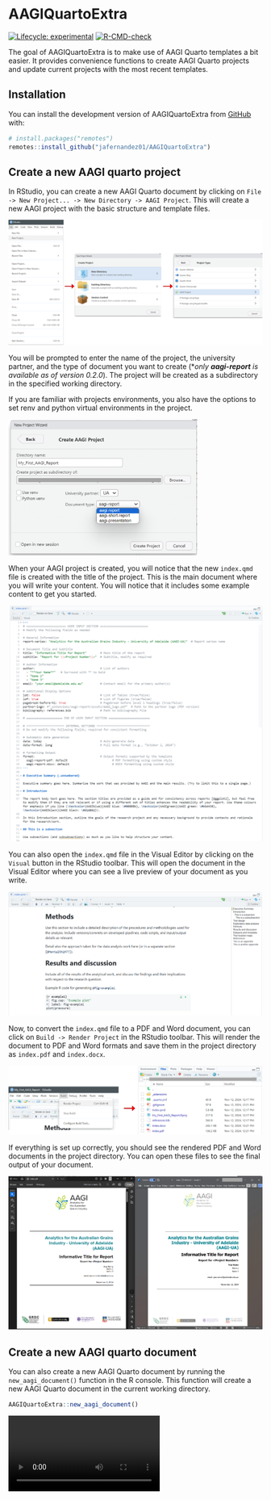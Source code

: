 
<!-- README.md is generated from README.Rmd. Please edit that file -->

# AAGIQuartoExtra

<!-- badges: start -->

[![Lifecycle:
experimental](https://img.shields.io/badge/lifecycle-experimental-orange.svg)](https://lifecycle.r-lib.org/articles/stages.html#experimental)
[![R-CMD-check](https://github.com/jafernandez01/AAGIQuartoExtra/actions/workflows/R-CMD-check.yaml/badge.svg)](https://github.com/jafernandez01/AAGIQuartoExtra/actions/workflows/R-CMD-check.yaml)

<!-- badges: end -->

The goal of AAGIQuartoExtra is to make use of AAGI Quarto templates a
bit easier. It provides convenience functions to create AAGI Quarto
projects and update current projects with the most recent templates.

## Installation

You can install the development version of AAGIQuartoExtra from
[GitHub](https://github.com/) with:

``` r
# install.packages("remotes")
remotes::install_github("jafernandez01/AAGIQuartoExtra")
```

## Create a new AAGI quarto project

In RStudio, you can create a new AAGI Quarto document by clicking on
`File -> New Project... -> New Directory -> AAGI Project`. This will
create a new AAGI project with the basic structure and template files.

![](media/figures/create_project_step1.png)

You will be prompted to enter the name of the project, the university
partner, and the type of document you want to create (\**only
**aagi-report** is available as of version 0.2.0*). The project will be
created as a subdirectory in the specified working directory.

If you are familiar with projects environments, you also have the
options to set renv and python virtual environments in the project.

<img src="media/figures/create_project_step2.png" width="374" />

When your AAGI project is created, you will notice that the new
`index.qmd` file is created with the title of the project. This is the
main document where you will write your content. You will notice that it
includes some example content to get you started.

![](media/figures/create_project_step3.png)

You can also open the `index.qmd` file in the Visual Editor by clicking
on the `Visual` button in the RStudio toolbar. This will open the
document in the Visual Editor where you can see a live preview of your
document as you write.

![](media/figures/create_project_step4.png)

Now, to convert the `index.qmd` file to a PDF and Word document, you can
click on `Build -> Render Project` in the RStudio toolbar. This will
render the document to PDF and Word formats and save them in the project
directory as `index.pdf` and `index.docx`.

![](media/figures/create_project_step5.png)

If everything is set up correctly, you should see the rendered PDF and
Word documents in the project directory. You can open these files to see
the final output of your document.

![](media/figures/create_project_step6.png)

## Create a new AAGI quarto document

You can also create a new AAGI Quarto document by running the
`new_aagi_document()` function in the R console. This function will
create a new AAGI Quarto document in the current working directory.

``` r
AAGIQuartoExtra::new_aagi_document()
```

![](https://raw.githubusercontent.com/jafernandez01/AAGIQuartoExtra/master/media/videos/recording_new_aagi_document.mp4)
